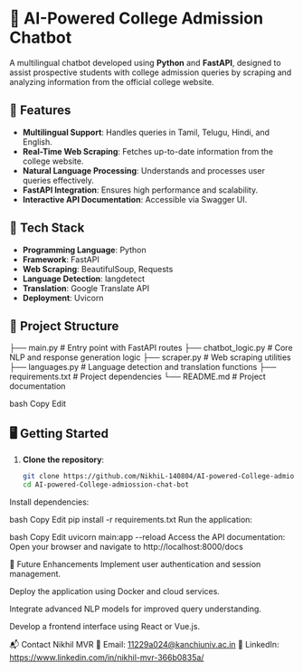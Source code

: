 # 🤖 AI-Powered College Admission Chatbot

A multilingual chatbot developed using **Python** and **FastAPI**,
designed to assist prospective students with college admission queries
by scraping and analyzing information from the official college website.

## 🚀 Features

- **Multilingual Support**: Handles queries in Tamil, Telugu, Hindi, and English.
- **Real-Time Web Scraping**: Fetches up-to-date information from the college website.
- **Natural Language Processing**: Understands and processes user queries effectively.
- **FastAPI Integration**: Ensures high performance and scalability.
- **Interactive API Documentation**: Accessible via Swagger UI.

## 🧰 Tech Stack

- **Programming Language**: Python
- **Framework**: FastAPI
- **Web Scraping**: BeautifulSoup, Requests
- **Language Detection**: langdetect
- **Translation**: Google Translate API
- **Deployment**: Uvicorn

## 📁 Project Structure

├── main.py # Entry point with FastAPI routes
├── chatbot_logic.py # Core NLP and response generation logic
├── scraper.py # Web scraping utilities
├── languages.py # Language detection and translation functions
├── requirements.txt # Project dependencies
└── README.md # Project documentation

bash
Copy
Edit

## 🖥️ Getting Started

1. **Clone the repository**:
   ```bash
   git clone https://github.com/NikhiL-140804/AI-powered-College-admiossion-chat-bot.git
   cd AI-powered-College-admiossion-chat-bot
Install dependencies:

bash
Copy
Edit
pip install -r requirements.txt
Run the application:

bash
Copy
Edit
uvicorn main:app --reload
Access the API documentation:
Open your browser and navigate to http://localhost:8000/docs

🔮 Future Enhancements
Implement user authentication and session management.

Deploy the application using Docker and cloud services.

Integrate advanced NLP models for improved query understanding.

Develop a frontend interface using React or Vue.js.

📬 Contact
Nikhil MVR
📧 Email: 11229a024@kanchiuniv.ac.in
🔗 LinkedIn: https://www.linkedin.com/in/nikhil-mvr-366b0835a/
